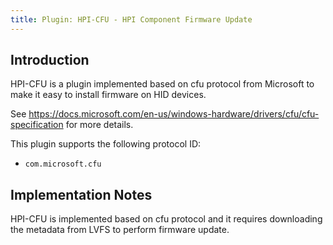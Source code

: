 ```yaml
---
title: Plugin: HPI-CFU - HPI Component Firmware Update
---
```


## Introduction

HPI-CFU is a plugin implemented based on cfu protocol from Microsoft to make it easy to install firmware on HID devices.

See <https://docs.microsoft.com/en-us/windows-hardware/drivers/cfu/cfu-specification> for more
details.

This plugin supports the following protocol ID:

* `com.microsoft.cfu`

## Implementation Notes

HPI-CFU is implemented based on cfu protocol and it requires downloading the metadata from LVFS to perform firmware update.
